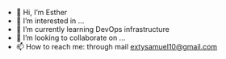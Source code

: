 - 👋 Hi, I’m Esther
- 👀 I’m interested in ...
- 🌱 I’m currently learning DevOps infrastructure
- 💞️ I’m looking to collaborate on ...
- 📫 How to reach me: through mail extysamuel10@gmail.com

<!---
Exty1011/Exty1011 is a ✨ special ✨ repository because its `README.md` (this file) appears on your GitHub profile.
You can click the Preview link to take a look at your changes.
--->

